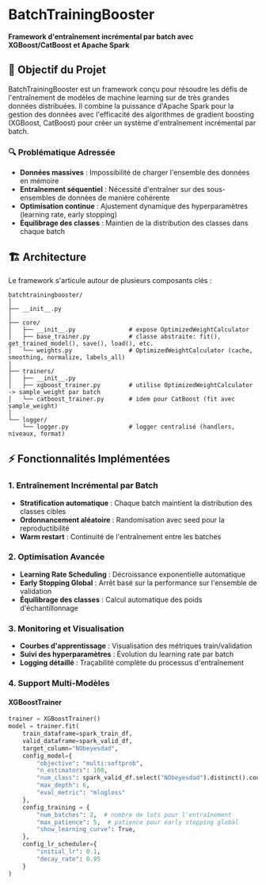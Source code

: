 # BatchTrainingBooster

**Framework d'entraînement incrémental par batch avec XGBoost/CatBoost et Apache Spark**

## 🎯 Objectif du Projet

BatchTrainingBooster est un framework conçu pour résoudre les défis de l'entraînement de modèles de machine learning sur de très grandes données distribuées. Il combine la puissance d'Apache Spark pour la gestion des données avec l'efficacité des algorithmes de gradient boosting (XGBoost, CatBoost) pour créer un système d'entraînement incrémental par batch.

### 🔍 Problématique Adressée

- **Données massives** : Impossibilité de charger l'ensemble des données en mémoire
- **Entraînement séquentiel** : Nécessité d'entraîner sur des sous-ensembles de données de manière cohérente
- **Optimisation continue** : Ajustement dynamique des hyperparamètres (learning rate, early stopping)
- **Équilibrage des classes** : Maintien de la distribution des classes dans chaque batch

## 🏗️ Architecture

Le framework s'articule autour de plusieurs composants clés :
```
batchtrainingbooster/
│
├── __init__.py
│
├── core/
│   ├── __init__.py               # expose OptimizedWeightCalculator
│   ├── base_trainer.py           # classe abstraite: fit(), get_trained_model(), save(), load(), etc.
│   └── weights.py                # OptimizedWeightCalculator (cache, smoothing, normalize, labels_all)
│
├── trainers/
│   ├── __init__.py
│   ├── xgboost_trainer.py        # utilise OptimizedWeightCalculator -> sample_weight par batch
│   └── catboost_trainer.py       # idem pour CatBoost (fit avec sample_weight)
│
└── logger/
    └── logger.py                 # logger centralisé (handlers, niveaux, format)
```

## ⚡ Fonctionnalités Implémentées

### 1. **Entraînement Incrémental par Batch**
- **Stratification automatique** : Chaque batch maintient la distribution des classes cibles
- **Ordonnancement aléatoire** : Randomisation avec seed pour la reproductibilité
- **Warm restart** : Continuité de l'entraînement entre les batches

### 2. **Optimisation Avancée**
- **Learning Rate Scheduling** : Décroissance exponentielle automatique
- **Early Stopping Global** : Arrêt basé sur la performance sur l'ensemble de validation
- **Équilibrage des classes** : Calcul automatique des poids d'échantillonnage

### 3. **Monitoring et Visualisation**
- **Courbes d'apprentissage** : Visualisation des métriques train/validation
- **Suivi des hyperparamètres** : Évolution du learning rate par batch
- **Logging détaillé** : Traçabilité complète du processus d'entraînement

### 4. **Support Multi-Modèles**

#### XGBoostTrainer
```python
trainer = XGBoostTrainer()
model = trainer.fit(
    train_dataframe=spark_train_df,
    valid_dataframe=spark_valid_df,
    target_column="NObeyesdad",
    config_model={
        "objective": "multi:softprob",
        "n_estimators": 100,
        "num_class": spark_valid_df.select("NObeyesdad").distinct().count(),
        "max_depth": 6,
        "eval_metric": "mlogloss"
    },
    config_training = {
        "num_batches": 2,  # nombre de lots pour l'entraînement
        "max_patience": 5,  # patience pour early stopping global
        "show_learning_curve": True,
    },
    config_lr_scheduler={
        "initial_lr": 0.1,
        "decay_rate": 0.95
    }
)